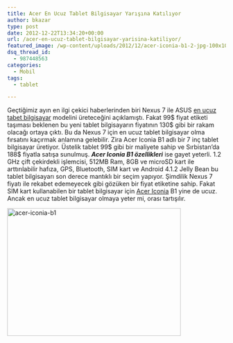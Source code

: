 ```yaml
---
title: Acer En Ucuz Tablet Bilgisayar Yarışına Katılıyor
author: bkazar
type: post
date: 2012-12-22T13:34:20+00:00
url: /acer-en-ucuz-tablet-bilgisayar-yarisina-katiliyor/
featured_image: /wp-content/uploads/2012/12/acer-iconia-b1-2-jpg-100x100.jpg
dsq_thread_id:
  - 987448563
categories:
  - Mobil
tags:
  - tablet

---
```

Geçtiğimiz ayın en ilgi çekici haberlerinden biri Nexus 7 ile ASUS [en ucuz tabet bilgisayar][1] modelini üreteceğini açıklamıştı. Fakat 99$ fiyat etiketi taşıması beklenen bu yeni tablet bilgisayarın fiyatının 130$ gibi bir rakam olacağı ortaya çıktı. Bu da Nexus 7 için en ucuz tablet bilgisayar olma fırsatını kaçırmak anlamına gelebilir. Zira Acer Iconia B1 adlı bir 7 inç tablet bilgisayar üretiyor. Üstelik tablet 99$ gibi bir maliyete sahip ve Sırbistan’da 188$ fiyatla satışa sunulmuş. **_Acer Iconia B1 özellikleri_** ise gayet yeterli. 1.2 GHz çift çekirdekli işlemcisi, 512MB Ram, 8GB ve microSD kart ile arttırılabilir hafıza, GPS, Bluetooth, SIM kart ve Android 4.1.2 Jelly Bean bu tablet bilgisayarı son derece mantıklı bir seçim yapıyor. Şimdilik Nexus 7 fiyatı ile rekabet edemeyecek gibi gözüken bir fiyat etiketine sahip. Fakat SIM kart kullanabilen bir tablet bilgisayar için [Acer Iconia][2] B1 yine de ucuz. Ancak en ucuz tablet bilgisayar olmaya yeter mi, orası tartışılır.

<img class="aligncenter size-large wp-image-10055" alt="acer-iconia-b1" src="https://www.murekkep.org/wp-content/uploads/2012/12/acer-iconia-b1-2-jpg-400x295.jpg" width="400" height="295" srcset="https://www.murekkep.org/wp-content/uploads/2012/12/acer-iconia-b1-2-jpg-400x295.jpg 400w, https://www.murekkep.org/wp-content/uploads/2012/12/acer-iconia-b1-2-jpg-50x36.jpg 50w, https://www.murekkep.org/wp-content/uploads/2012/12/acer-iconia-b1-2-jpg-125x92.jpg 125w, https://www.murekkep.org/wp-content/uploads/2012/12/acer-iconia-b1-2-jpg-271x200.jpg 271w, https://www.murekkep.org/wp-content/uploads/2012/12/acer-iconia-b1-2-jpg-413x305.jpg 413w, https://www.murekkep.org/wp-content/uploads/2012/12/acer-iconia-b1-2-jpg.jpg 591w" sizes="(max-width: 400px) 100vw, 400px" />

 [1]: https://www.murekkep.org/asus-en-ucuz-tablet-pc-modelini-uretecek-9540
 [2]: https://www.murekkep.org/acer-iki-yeni-windows-8-tableti-tanitti-w7-ve-w5-9105 "acer iconia tablet"
